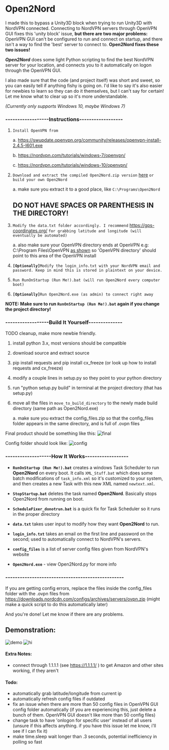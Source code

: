# Open2Nord
I made this to bypass a Unity3D block when trying to run Unity3D with NordVPN connected. Connecting to NordVPN servers through OpenVPN GUI fixes this 'unity block' issue, **but there are two major problems:** OpenVPN GUI can't be configured to run and connect on startup, and there isn't a way to find the 'best' server to connect to.
**Open2Nord fixes these two issues!**

***Open2Nord*** does some light Python scripting to find the best NordVPN server for your location, and connects you to it automatically on logon through the OpenVPN GUI.

I also made sure that the code (and project itself) was short and sweet, so you can easily tell if anything fishy is going on. I'd like to say it's also easier for newbies to learn so they can do it themselves, but I can't say for certain! Let me know what to clear up so it's more understandable.

*(Currently only supports Windows 10, maybe Windows 7)*


### ------------------Instructions------------------
1. `Install OpenVPN from` 

      a. https://swupdate.openvpn.org/community/releases/openvpn-install-2.4.5-I601.exe  
  
      b. https://nordvpn.com/tutorials/windows-7/openvpn/
  
      c. https://nordvpn.com/tutorials/windows-10/openvpn/
      
2. `Download and extract the compiled Open2Nord.zip version` [here](https://github.com/Porocyonak/Open2Nord/releases) `or build your own Open2Nord`

      a. make sure you extract it to a good place, like `C:\Programs\Open2Nord` 
      ## **DO NOT HAVE SPACES OR PARENTHESIS IN THE DIRECTORY!**

3. `Modify the data.txt folder accordingly. I recommend` https://gps-coordinates.org/ `for grabbing latitude and longitude (will eventually be automated)`
      
      a. also make sure your OpenVPN directory ends at OpenVPN e.g: C:\Program Files\OpenVPN
      [as shown](https://i.imgur.com/mi04WHC.png)
      so 'OpenVPN directory' should point to this area of the OpenVPN install
4. **`[Optionally]`**`Modify the login_info.txt with your NordVPN email and password. Keep in mind this is stored in plaintext on your device.`
5. `Run RunOnStartup (Run Me!).bat (will run Open2Nord every computer boot)`
6. **`[Optionally]`**`Run Open2Nord.exe (as admin) to connect right away`

**NOTE: Make sure to run `RunOnStartup (Run Me!).bat` again if you change the project directory!**

### ------------------Build It Yourself--------------
TODO cleanup, make more newbie friendly. 
1. install python 3.x, most versions should be compatible
2. download source and extract source
3. pip install requests and pip install cx_freeze (or look up how to install requests and cx_freeze)
4. modify a couple lines in setup.py so they point to your python directory
5. run "python setup.py build" in terminal at the project directory (that has setup.py)
6. move all the files in `move_to_build_directory` to the newly made build directory (same path as Open2Nord.exe)
      
      a. make sure you extract the config_files.zip so that the config_files folder appears in the same directory, and is full of .ovpn files
      
Final product should be something like this: ![final](https://i.imgur.com/sBimI6u.jpg)

Config folder should look like: ![config](https://i.imgur.com/UZKaa5p.png)

### -------------------How It Works------------------
* **`RunOnStartup (Run Me!).bat`** creates a windows Task Scheduler to run **Open2Nord** on every boot. It calls `XML_Stuff.bat` which does some batch modifications of `task_info.xml` so it's customized to your system, and then creates a new Task with this new XML named `newtext.xml`.

* **`StopStartup.bat`** deletes the task named **Open2Nord**. Basically stops Open2Nord from running on boot.

* **`ScheduleFixer_donotrun.bat`** is a quick fix for Task Scheduler so it runs in the proper directory

* **`data.txt`** takes user input to modify how they want **Open2Nord** to run.

* **`login_info.txt`** takes an email on the first line and password on the second; used to automatically connect to NordVPN's servers.

* **`config_files`** is a list of server config files given from NordVPN's website

* **`Open2Nord.exe`** - view Open2Nord.py for more info
### -------------------------------------------------

If you are getting config errors, replace the files inside the config_files folder with the .ovpn files from https://downloads.nordcdn.com/configs/archives/servers/ovpn.zip (might make a quick script to do this automatically later)

And you're done! Let me know if there are any problems.

## Demonstration:
![demo](https://i.imgur.com/YafoZ3a.gif)
![hi](https://i.imgur.com/OpULrTR.png)

#### Extra Notes:
* connect through 1.1.1.1 (see https://1.1.1.1/ ) to get Amazon and other sites working, if they aren't

#### Todo:
* automatically grab latitude/longitude from current ip
* automatically refresh config files if outdated
* fix an issue when there are more than 50 config files in OpenVPN GUI config folder automatically (if you are experiencing this, just delete a bunch of them. OpenVPN GUI doesn't like more than 50 config files)
* change task to have 'onlogon for specific user' instead of all users (unsure if this affects anything. if you have this issue let me know, i'll see if I can fix it)
* make time.sleep wait longer than .3 seconds, potential inefficiency in polling so fast
